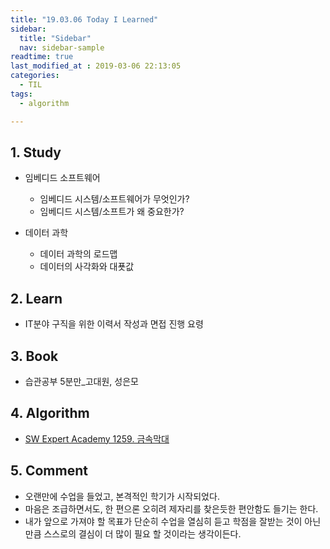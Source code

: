 ```yaml
---
title: "19.03.06 Today I Learned"
sidebar:
  title: "Sidebar"
  nav: sidebar-sample
readtime: true
last_modified_at : 2019-03-06 22:13:05
categories:
  - TIL
tags:
  - algorithm

---
```


## 1. Study

- 임베디드 소프트웨어
  - 임베디드 시스템/소프트웨어가 무엇인가?
  - 임베디드 시스템/소프트가 왜 중요한가?

- 데이터 과학
  - 데이터 과학의 로드맵
  - 데이터의 사각화와 대푯값

## 2. Learn

- IT분야 구직을 위한 이력서 작성과 면접 진행 요령

## 3. Book

- 습관공부 5분만_고대원, 성은모

## 4. Algorithm

- [SW Expert Academy 1259. 금속막대](https://github.com/seong954t/Algorithm/blob/master/1259.%20%EA%B8%88%EC%86%8D%EB%A7%89%EB%8C%80/%EA%B9%80%EC%A7%84%ED%98%81/src/Solution.java)

## 5. Comment

- 오랜만에 수업을 들었고, 본격적인 학기가 시작되었다.
- 마음은 조급하면서도, 한 편으론 오히려 제자리를 찾은듯한 편안함도 들기는 한다.
- 내가 앞으로 가져야 할 목표가 단순히 수업을 열심히 듣고 학점을 잘받는 것이 아닌만큼 스스로의 결심이 더 많이 필요 할 것이라는 생각이든다.